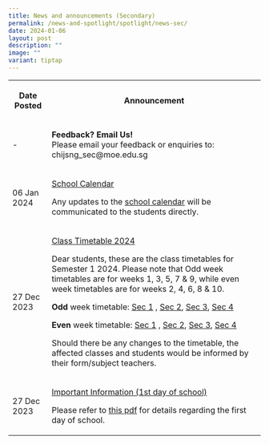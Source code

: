```yaml
---
title: News and announcements (Secondary)
permalink: /news-and-spotlight/spotlight/news-sec/
date: 2024-01-06
layout: post
description: ""
image: ""
variant: tiptap
---
```

<table><tbody><tr><th rowspan="1" colspan="1"><p>Date Posted</p></th><th rowspan="1" colspan="1"><p>Announcement</p></th></tr><tr><td rowspan="1" colspan="1"><p>-</p></td><td rowspan="1" colspan="1"><p><strong>Feedback? Email Us!</strong><br>Please email your feedback or enquiries to: chijsng_sec@moe.edu.sg</p></td></tr><tr><td rowspan="1" colspan="1"><p>06 Jan 2024</p></td><td rowspan="1" colspan="1"><p><u>School Calendar</u></p><p>Any updates to the <a href="https://online.fliphtml5.com/rbvce/nhnu/" rel="noopener noreferrer nofollow" target="_blank">school calendar</a> will be communicated to the students directly.</p></td></tr><tr><td rowspan="1" colspan="1"><p>27 Dec 2023</p></td><td rowspan="1" colspan="1"><p><u>Class Timetable 2024</u><br></p><p>Dear students, these are the class timetables for Semester 1 2024. Please note that Odd week timetables are for weeks 1, 3, 5, 7 &amp; 9, while even week timetables are for weeks 2, 4, 6, 8 &amp; 10.<br></p><p><strong>Odd </strong>week timetable: <a href="/files/PDF for announcements/Secondary/Timetable/Sec_1__2024_SEM_1_Odd_Week_.pdf" rel="noopener noreferrer nofollow" target="_blank">Sec 1</a> , <a href="/files/PDF for announcements/Secondary/Timetable/Sec_2__2024_SEM_1_Odd_Week_.pdf" rel="noopener noreferrer nofollow" target="_blank">Sec 2</a>, <a href="/files/PDF for announcements/Secondary/Timetable/Sec_3__2024_SEM_1_Odd_Week_.pdf" rel="noopener noreferrer nofollow" target="_blank">Sec 3</a>, <a href="/files/PDF for announcements/Secondary/Timetable/Sec_4__2024_SEM_1_Odd_Week_.pdf" rel="noopener noreferrer nofollow" target="_blank">Sec 4</a></p><p><strong>Even </strong>week timetable: <a href="/files/PDF for announcements/Secondary/Timetable/Sec_1__2024_SEM_1_Even_Week_.pdf" rel="noopener noreferrer nofollow" target="_blank">Sec 1</a> , <a href="/files/PDF for announcements/Secondary/Timetable/Sec_2__2024_SEM_1_Even_Week_.pdf" rel="noopener noreferrer nofollow" target="_blank">Sec 2</a>, <a href="/files/PDF for announcements/Secondary/Timetable/Sec_3__2024_SEM_1_Even_Week_.pdf" rel="noopener noreferrer nofollow" target="_blank">Sec 3</a>, <a href="/files/PDF for announcements/Secondary/Timetable/Sec_4__2024_SEM_1_Even_Week_.pdf" rel="noopener noreferrer nofollow" target="_blank">Sec 4</a></p><p></p><p>Should there be any changes to the timetable, the affected classes and students would be informed by their form/subject teachers.</p></td></tr><tr><td rowspan="1" colspan="1"><p>27 Dec 2023</p></td><td rowspan="1" colspan="1"><p><u>Important Information (1st day of school)</u></p><p></p><p>Please refer to <a href="/files/PDF for announcements/Secondary/First_Day_of_School_Info__to_be_hosted_on_school_website_.pdf" rel="noopener noreferrer nofollow" target="_blank">this pdf</a> for details regarding the first day of school.</p><p></p></td></tr></tbody></table><p></p>